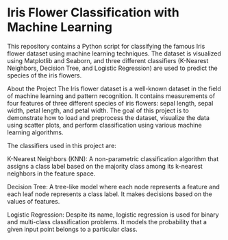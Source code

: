 # Iris Flower Classification with Machine Learning

This repository contains a Python script for classifying the famous Iris flower dataset using machine learning techniques. 
The dataset is visualized using Matplotlib and Seaborn, and three different classifiers (K-Nearest Neighbors, Decision Tree, and Logistic Regression) are used to predict the species of the iris flowers.

About the Project
The Iris flower dataset is a well-known dataset in the field of machine learning and pattern recognition. It contains measurements of four features of three different species of iris flowers: sepal length, sepal width, petal length, and petal width. The goal of this project is to demonstrate how to load and preprocess the dataset, visualize the data using scatter plots, and perform classification using various machine learning algorithms.

The classifiers used in this project are:

K-Nearest Neighbors (KNN): A non-parametric classification algorithm that assigns a class label based on the majority class among its k-nearest neighbors in the feature space.

Decision Tree: A tree-like model where each node represents a feature and each leaf node represents a class label. It makes decisions based on the values of features.

Logistic Regression: Despite its name, logistic regression is used for binary and multi-class classification problems. It models the probability that a given input point belongs to a particular class.
